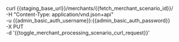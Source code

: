 curl {{staging_base_url}}/merchants/{{fetch_merchant_scenario_id}}/ \
    -H "Content-Type: application/vnd.json+api" \
    -u  {{admin_basic_auth_username}}:{{admin_basic_auth_password}} \
    -X PUT \
    -d '{{toggle_merchant_processing_scenario_curl_request}}'

